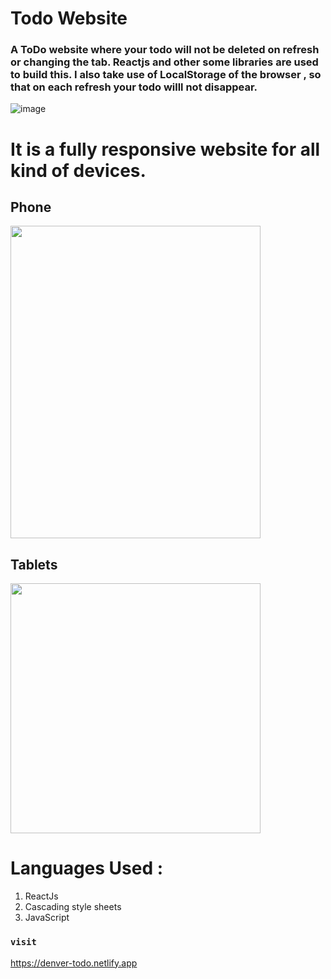 # Todo Website

### A ToDo website where your todo will not be deleted on refresh or changing the tab. Reactjs and other some libraries are used to build this. I also take use of LocalStorage of the browser , so that on each refresh your todo willl not disappear. 
![image](https://user-images.githubusercontent.com/87076425/211933528-be51b7dc-3d63-40d6-827c-e4b85c03a89a.png)

# It is a fully responsive website for all kind of devices. 

## Phone
<img width="400" height="500" src="https://media.discordapp.net/attachments/811519555264315465/1062868134538788955/image.png"></img>
## Tablets
<img width="400" src="https://media.discordapp.net/attachments/811519555264315465/1062867722750398504/image.png" ></img>

# Languages Used :
  1) ReactJs
  2) Cascading style sheets
  3) JavaScript

### `visit`
https://denver-todo.netlify.app
 
 
 
  
  

